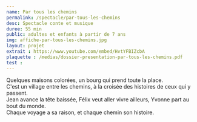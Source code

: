 ```yaml
---
name: Par tous les chemins
permalink: /spectacle/par-tous-les-chemins
desc: Spectacle conte et musique
duree: 55 min
public: adultes et enfants à partir de 7 ans
img: affiche-par-tous-les-chemins.jpg
layout: projet
extrait : https://www.youtube.com/embed/HvtYFBIZcbA
plaquette : /medias/dossier-presentation-par-tous-les-chemins.pdf
test : 
---
```

Quelques maisons colorées, un bourg qui prend toute la place.<br>
C'est un village entre les chemins, à la croisée des histoires de ceux qui y passent.<br>
Jean avance la tête baissée, Félix veut aller vivre ailleurs, Yvonne part au bout du monde.<br>
Chaque voyage a sa raison, et chaque chemin son histoire.
